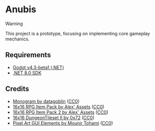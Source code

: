 # Anubis

> [!WARNING]
> This project is a prototype, focusing on implementing core gameplay mechanics.

## Requirements
- [Godot v4.3-beta1 (.NET)](https://godotengine.org/download/archive/4.3-beta1)
- [.NET 8.0 SDK](https://dotnet.microsoft.com/download/dotnet/8.0)

## Credits
- [Monogram by datagoblin](https://datagoblin.itch.io/monogram) ([CC0](https://creativecommons.org/publicdomain/zero/1.0/))
- [16x16 RPG Item Pack by Alex' Assets](https://alexs-assets.itch.io/16x16-rpg-item-pack) ([CC0](https://creativecommons.org/publicdomain/zero/1.0/))
- [16x16 RPG Item Pack 2 by Alex' Assets](https://alexs-assets.itch.io/16x16-rpg-item-pack-2) ([CC0](https://creativecommons.org/publicdomain/zero/1.0/))
- [16x16 DungeonTileset II by 0x72](https://0x72.itch.io/dungeontileset-ii) ([CC0](https://creativecommons.org/publicdomain/zero/1.0/))
- [Pixel Art GUI Elements by Mounir Tohami](https://mounirtohami.itch.io/pixel-art-gui-elements) ([CC0](https://creativecommons.org/publicdomain/zero/1.0/))
